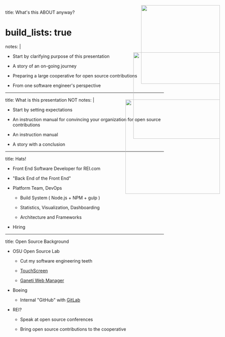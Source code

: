 title: What's this ABOUT anyway?
# build_lists: true
notes: |
  - Start by clarifying purpose of this presentation

- A story of an on-going journey

- Preparing a large cooperative for open source contributions

- From one software engineer's perspective

---

title: What is this presentation NOT
notes: |
  - Start by setting expectations
  - An instruction manual for convincing your organization for open source contributions

- An instruction manual

- A story with a conclusion

---

title: Hats!

<img
  style="
    width:    250px;
    position: absolute;
    right:    50px;
    top:      50px"
  src='http://www.rei.com/media/tt/98f33c79-5ef2-4c4c-95f8-420b3b602df8.jpg'>
<!-- "Dorfman Pacific" http://www.rei.com/product/631470/dorfman-pacific-all-season-crushable-hat -->

- Front End Software Developer for REI.com

    <!-- Surprisingly mature: Among ~40 software developers, SDETS, manual testers -->

- "Back End of the Front End"

    <!-- Unique: Don't like display layer, love accessibility + being close to the user -->

- Platform Team, DevOps

    <!-- Bring software engineering + comp. sci. to the front-end -->

  - Build System ( Node.js + NPM + gulp )

      <!-- Dependency management, modularity, unit testing "Almost like a real programming environment!" -->

  - Statistics, Visualization, Dashboarding

      <!-- Code stability, unit test coverage, performance -->

  - Architecture and Frameworks

      <!-- Maybe you don't need jQuery there -->

- Hiring

    <!--
      Interview exercise, not only code skills,

      candidate's software engineering skills, commit messages

      (Let me in, had to raise the bar)
    -->

---

title: Open Source Background

<!-- Asked to provide OSS background -->

<img style="
    width:    250px;
    position: absolute;
    right:    50px;
    top:      50px"
  src="https://www.python.org/images/infrastructure/osl.png">

<img style="
    width:    275px;
    position: absolute;
    right:    50px;
    top:      200px"
  src="http://www.parabolicarc.com/wp-content/uploads/2009/04/boeing_logo.jpg">

<img style="
    width:    300px;
    position: absolute;
    right:    50px;
    top:      350px"
  src="http://activeinboston.com/wp-content/uploads/2013/12/REI-Logo.png">

- OSU Open Source Lab

  <!-- Long time supporter of open source, lucky to get in -->

  - Cut my software engineering teeth

    <!-- Learned more than in college -->

  - [TouchScreen](https://code.osuosl.org/projects/touchscreen)

    <!-- Kiosk Software, Outside OSL Data Center -->

  - [Ganeti Web Manager](https://code.osuosl.org/projects/ganeti-webmgr)

    <!-- Mange Google's Ganeti virtual machine clusters via the web -->


- Boeing

  - Internal "GitHub" with [GitLab](https://www.gitlab.com/)

    <!-- Internal "open source" community organization -->


- REI?

  <!-- Personal crusade to bring open source to the cooperative -->

  - Speak at open source conferences

  - Bring open source contributions to the cooperative
